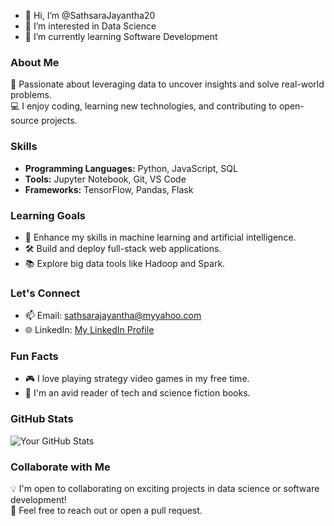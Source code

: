 - 👋 Hi, I’m @SathsaraJayantha20
- 👀 I’m interested in Data Science
- 🌱 I’m currently learning Software Development

### About Me
🌟 Passionate about leveraging data to uncover insights and solve real-world problems.  
💻 I enjoy coding, learning new technologies, and contributing to open-source projects.

### Skills
- **Programming Languages:** Python, JavaScript, SQL
- **Tools:** Jupyter Notebook, Git, VS Code
- **Frameworks:** TensorFlow, Pandas, Flask

### Learning Goals
- 🌱 Enhance my skills in machine learning and artificial intelligence.
- 🛠️ Build and deploy full-stack web applications.
- 📚 Explore big data tools like Hadoop and Spark.

### Let's Connect
- 📫 Email: sathsarajayantha@myyahoo.com
- 🌐 LinkedIn: [My LinkedIn Profile](https://www.linkedin.com/in/sathsara-jayantha-62b814344/)

### Fun Facts
- 🎮 I love playing strategy video games in my free time.
- 📖 I'm an avid reader of tech and science fiction books.

### GitHub Stats
![Your GitHub Stats](https://github-readme-stats.vercel.app/api?username=SathsaraJayantha20&show_icons=true&theme=radical)

### Collaborate with Me
💡 I'm open to collaborating on exciting projects in data science or software development!  
🤝 Feel free to reach out or open a pull request.


<!---
SathsaraJayantha20/SathsaraJayantha20 is a ✨ special ✨ repository because its `README.md` (this file) appears on your GitHub profile.
You can click the Preview link to take a look at your changes.
--->
